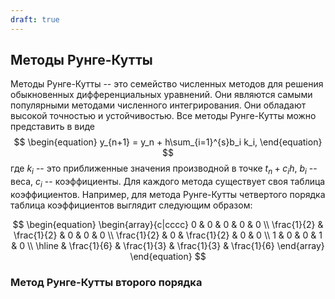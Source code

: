 ```yaml
---
draft: true
---
```


## Методы Рунге-Кутты

Методы Рунге-Кутты -- это семейство численных методов для решения обыкновенных дифференциальных уравнений. Они являются самыми популярными методами численного интегрирования. Они обладают высокой точностью и устойчивостью. Все методы Рунге-Кутты можно представить в виде
$$
\begin{equation}
    y_{n+1} = y_n + h\sum_{i=1}^{s}b_i k_i,
\end{equation}
$$
где $k_i$ -- это приближенные значения производной в точке $t_n + c_ih$, $b_i$ -- веса, $c_i$ -- коэффициенты. Для каждого метода существует своя таблица коэффициентов. Например, для метода Рунге-Кутты четвертого порядка таблица коэффициентов выглядит следующим образом:

$$
\begin{equation}
    \begin{array}{c|cccc}
        0 & 0 & 0 & 0 & 0 \\
        \frac{1}{2} & \frac{1}{2} & 0 & 0 & 0 \\
        \frac{1}{2} & 0 & \frac{1}{2} & 0 & 0 \\
        1 & 0 & 0 & 1 & 0 \\
        \hline
        & \frac{1}{6} & \frac{1}{3} & \frac{1}{3} & \frac{1}{6}
    \end{array}
\end{equation}
$$


### Метод Рунге-Кутты второго порядка
